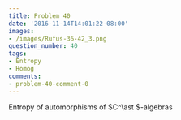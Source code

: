 ```yaml
---
title: Problem 40
date: '2016-11-14T14:01:22-08:00'
images:
- /images/Rufus-36-42_3.png
question_number: 40
tags:
- Entropy
- Homog
comments:
- problem-40-comment-0
---
```

Entropy of automorphisms of $C^\ast $-algebras

